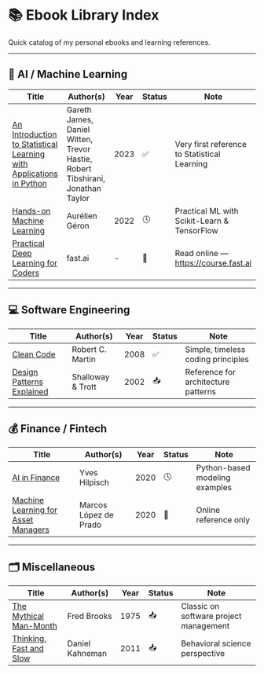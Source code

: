 # 📚 Ebook Library Index

Quick catalog of my personal ebooks and learning references.

---

## 🧠 AI / Machine Learning
| Title | Author(s) | Year | Status | Note |
|--------|------------|------|--------|------|
| [An Introduction to Statistical Learning with Applications in Python](ai-ml/An-Introduction-to-Statistical-Learning-with-Applications-in-Python.pdf) | Gareth James, Daniel Witten, Trevor Hastie, Robert Tibshirani, Jonathan Taylor | 2023 | ✅ | Very first reference to Statistical Learning |
| [Hands-on Machine Learning](ai-ml/HandsOnML-Geron.pdf) | Aurélien Géron | 2022 | 🕓 | Practical ML with Scikit-Learn & TensorFlow |
| [Practical Deep Learning for Coders](ai-ml/link-fastai.md) | fast.ai | - | 📎 | Read online — https://course.fast.ai |

---

## 💻 Software Engineering
| Title | Author(s) | Year | Status | Note |
|--------|------------|------|--------|------|
| [Clean Code](software-engineering/CleanCode.pdf) | Robert C. Martin | 2008 | ✅ | Simple, timeless coding principles |
| [Design Patterns Explained](software-engineering/DesignPatterns.pdf) | Shalloway & Trott | 2002 | 📥 | Reference for architecture patterns |

---

## 💰 Finance / Fintech
| Title | Author(s) | Year | Status | Note |
|--------|------------|------|--------|------|
| [AI in Finance](finance-tech/AI-in-Finance.pdf) | Yves Hilpisch | 2020 | 🕓 | Python-based modeling examples |
| [Machine Learning for Asset Managers](finance-tech/link-machine-learning-for-asset-managers.md) | Marcos López de Prado | 2020 | 📎 | Online reference only |

---

## 🗂️ Miscellaneous
| Title | Author(s) | Year | Status | Note |
|--------|------------|------|--------|------|
| [The Mythical Man-Month](misc/) | Fred Brooks | 1975 | 📥 | Classic on software project management |
| [Thinking, Fast and Slow](misc/) | Daniel Kahneman | 2011 | 📥 | Behavioral science perspective |